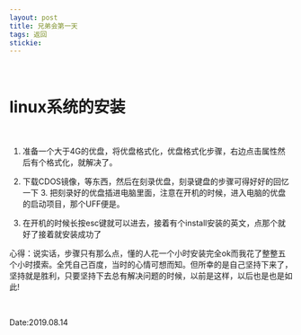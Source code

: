 ```yaml
---
layout: post
title: 兄弟会第一天
tags: 返回
stickie: 
---
```




<br>

  # linux系统的安装<br>                         
​                    
1.   准备一个大于4G的优盘，将优盘格式化，优盘格式化步骤，右边点击属性然后有个格式化，就解决了。

  2. 下载CDOS镜像，等东西，然后在刻录优盘，刻录键盘的步骤可得好好的回忆一下
     3.  把刻录好的优盘插进电脑里面，注意在开机的时候，进入电脑的优盘的启动项目，那个UFF便是。

  4.  在开机的时候长按esc键就可以进去，接着有个install安装的英文，点那个就好了接着就安装成功了

  ​
  心得：说实话，步骤只有那么点，懂的人花一个小时安装完全ok而我花了整整五个小时摸索。全凭自己百度，当时的心情可想而知。但所幸的是自己坚持下来了，坚持就是胜利，只要坚持下去总有解决问题的时候，以前是这样，以后也是也是如此!   

  ​

  Date:2019.08.14



